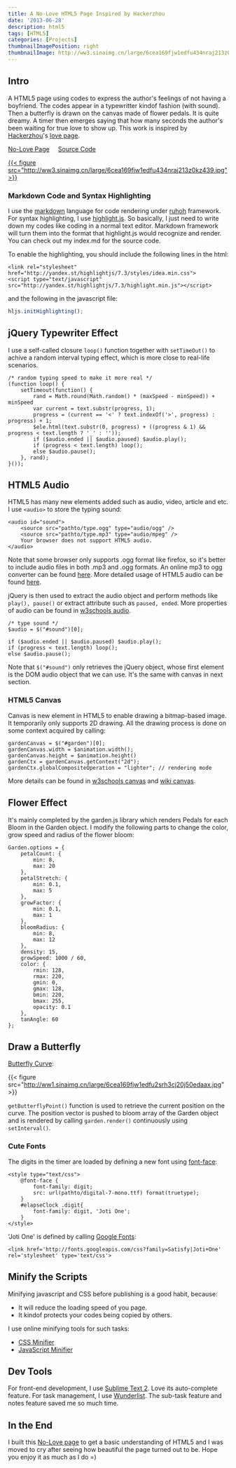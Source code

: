 ```yaml
---
title: A No-Love HTML5 Page Inspired by Hackerzhou
date: '2013-06-28'
description: html5
tags: [HTML5]
categories: [Projects]
thumbnailImagePosition: right
thumbnailImage: http://ww3.sinaimg.cn/large/6cea169fjw1edfu434nraj213z0kz439.jpg
---
```

## Intro

A HTML5 page using codes to express the author's feelings of not having a boyfriend. The codes appear in a typewritter kindof fashion (with sound). Then a butterfly is drawn on the canvas made of flower pedals. It is quite dreamy. A timer then emerges saying that how many seconds the author's been waiting for true love to show up. This work is inspired by [Hackerzhou](https://github.com/hackerzhou)'s [love page](http://hackerzhou.me/love). 

<i class="fa fa-play"></i> [No-Love Page][0]&nbsp;&nbsp;&nbsp;&nbsp;
<i class="fa fa-github"></i> [Source Code][13]

<!--more-->


<a href="/nolove" target="_blank">
{{< figure src="http://ww3.sinaimg.cn/large/6cea169fjw1edfu434nraj213z0kz439.jpg"  >}}

</a>

### Markdown Code and Syntax Highlighting

I use the [markdown][1] language for code rendering under [ruhoh][2] framework. For syntax highlighting, I use [highlight.js][3]. So basically, I just need to write down my codes like coding in a normal text editor. Markdown framework will turn them into the format that highlight.js would recognize and render. You can check out my index.md for the source code.

To enable the highlighting, you should include the following lines in the html:
```
<link rel="stylesheet" href="http://yandex.st/highlightjs/7.3/styles/idea.min.css">
<script type="text/javascript" src="http://yandex.st/highlightjs/7.3/highlight.min.js"></script>
```
and the following in the javascript file:
``` javascript
hljs.initHighlighting();
```

## jQuery Typewriter Effect

I use a self-called closure <code>loop()</code> function together with <code>setTimeOut()</code> to achive a random interval typing effect, which is more close to real-life scenarios.
```
/* random typing speed to make it more real */
(function loop() {
    setTimeout(function() {
    	rand = Math.round(Math.random() * (maxSpeed - minSpeed)) + minSpeed
		var current = text.substr(progress, 1);
		progress = (current == '<' ? text.indexOf('>', progress) : progress) + 1;
		$ele.html(text.substr(0, progress) + ((progress & 1) && progress < text.length ? '_' : ''));
		if ($audio.ended || $audio.paused) $audio.play();
		if (progress < text.length) loop();  
		else $audio.pause();
    }, rand);
}());
```

## HTML5 Audio

HTML5 has many new elements added such as audio, video, article and etc. I use <code>&lt;audio&gt;</code> to store the typing sound:
```
<audio id="sound">
    <source src="pathto/type.ogg" type="audio/ogg" />
    <source src="pathto/type.mp3" type="audio/mpeg" />
    Your browser does not support HTML5 audio.
</audio>
```
Note that some browser only supports .ogg format like firefox, so it's better to include audio files in both .mp3 and .ogg formats. An online mp3 to ogg converter can be found [here](http://audio.online-convert.com/convert-to-ogg). More detailed usage of HTML5 audio can be found [here][4].

jQuery is then used to extract the audio object and perform methods like <code>play(), pause()</code> or extract attribute such as <code>paused, ended</code>. More properties of audio can be found in [w3schools audio][5].
```
/* type sound */
$audio = $("#sound")[0];

if ($audio.ended || $audio.paused) $audio.play();
if (progress < text.length) loop();  
else $audio.pause();
```
Note that <code>$("#sound")</code> only retrieves the jQuery object, whose first element is the DOM audio object that we can use. It's the same with canvas in next section.

### HTML5 Canvas

Canvas is new element in HTML5 to enable drawing a bitmap-based image. It temporarily only supports 2D drawing. All the drawing process is done on some context acquired by calling:
```
gardenCanvas = $("#garden")[0];
gardenCanvas.width = $animation.width();
gardenCanvas.height = $animation.height()
gardenCtx = gardenCanvas.getContext("2d");
gardenCtx.globalCompositeOperation = "lighter"; // rendering mode
```
More details can be found in [w3schools canvas][6] and [wiki canvas][7].

## Flower Effect

It's mainly completed by the garden.js library which renders Pedals for each Bloom in the Garden object. I modify the following parts to change the color, grow speed and radius of the flower bloom:
```
Garden.options = {
    petalCount: {
        min: 8,
        max: 20
    },
    petalStretch: {
        min: 0.1,
        max: 5
    },
    growFactor: {
        min: 0.1,
        max: 1
    },
    bloomRadius: {
        min: 8,
        max: 12
    },
    density: 15,
    growSpeed: 1000 / 60,
    color: {
		rmin: 128,
		rmax: 220,
		gmin: 0,
		gmax: 128,
		bmin: 220,
		bmax: 255,
        opacity: 0.1
    },
    tanAngle: 60
};
```

## Draw a Butterfly

[Butterfly Curve][8]:

{{< figure src="http://ww1.sinaimg.cn/large/6cea169fjw1edfu2srh3cj20j50edaax.jpg" >}}

<code>getButterflyPoint()</code> function is used to retrieve the current position on the curve. The position vector is pushed to bloom array of the Garden object and is rendered by calling <code>garden.render()</code> continuously using <code>setInterval()</code>.

### Cute Fonts
The digits in the timer are loaded by defining a new font using [font-face][9]:

```
<style type="text/css">
	@font-face {
		font-family: digit;
		src: url(pathto/digital-7-mono.ttf) format(truetype);
	}
	#elapseClock .digit{
		font-family: digit, 'Joti One';
	}
</style>
```

'Joti One' is defined by calling [Google Fonts][10]:

```
<link href='http://fonts.googleapis.com/css?family=Satisfy|Joti+One' rel='stylesheet' type='text/css'>
```

## Minify the Scripts

Minifying javascript and CSS before publishing is a good habit, because:

- It will reduce the loading speed of you page.
- It kindof protects your codes being copied by others.

I use online minifying tools for such tasks:

- [CSS Minifier][11]
- [JavaScript Minifier][12]

## Dev Tools

For front-end development, I use [Sublime Text 2](http://www.sublimetext.com/). Love its auto-complete feature. 
For task management, I use [Wunderlist](https://www.wunderlist.com). The sub-task feature and notes feature saved me so much time.

## In the End
I built this [No-Love page][0] to get a basic understanding of HTML5 and I was moved to cry after seeing how beautiful the page turned out to be. Hope you enjoy it as much as I do =)

[0]: /nolove "No Love Page"
[1]: http://daringfireball.net/projects/markdown/ "Markdown Language"
[2]: http://ruhoh.com/ "Ruhoh Static Blog Generator"
[3]: https://github.com/isagalaev/highlight.js "Highlight.js Github"
[4]: http://www.htmlgoodies.com/primers/html/article.php/3920991/HTML5-Primer-How-To-Use-the-Audio-Tag.htm "How to Use HTML5 Audio Tag"
[5]: http://www.w3schools.com/html/html5_audio.asp "HTML5 Audio Properties"
[6]: http://www.w3schools.com/html/html5_canvas.asp "HTML5 Canvas Properties"
[7]: http://en.wikipedia.org/wiki/Canvas_element "HTML5 Canvas Wiki"
[8]: http://www.geometryatlas.com/entries/321 "Butterfly Curve"
[9]: http://www.w3schools.com/cssref/css3_pr_font-face_rule.asp "font-face Properties"
[10]: http://www.google.com/fonts/ "Google Fonts"
[11]: http://cssminifier.com/ "CSS Minifier"
[12]: http://javascript-minifier.com/ "JavaScript Minifier"
[13]: https://github.com/daisygao/noLove

